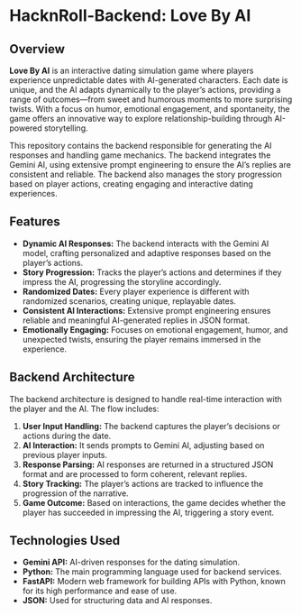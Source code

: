 # HacknRoll-Backend: Love By AI

## Overview

**Love By AI** is an interactive dating simulation game where players experience unpredictable dates with AI-generated characters. Each date is unique, and the AI adapts dynamically to the player’s actions, providing a range of outcomes—from sweet and humorous moments to more surprising twists. With a focus on humor, emotional engagement, and spontaneity, the game offers an innovative way to explore relationship-building through AI-powered storytelling.

This repository contains the backend responsible for generating the AI responses and handling game mechanics. The backend integrates the Gemini AI, using extensive prompt engineering to ensure the AI’s replies are consistent and reliable. The backend also manages the story progression based on player actions, creating engaging and interactive dating experiences.

## Features

- **Dynamic AI Responses:** The backend interacts with the Gemini AI model, crafting personalized and adaptive responses based on the player’s actions.
- **Story Progression:** Tracks the player’s actions and determines if they impress the AI, progressing the storyline accordingly.
- **Randomized Dates:** Every player experience is different with randomized scenarios, creating unique, replayable dates.
- **Consistent AI Interactions:** Extensive prompt engineering ensures reliable and meaningful AI-generated replies in JSON format.
- **Emotionally Engaging:** Focuses on emotional engagement, humor, and unexpected twists, ensuring the player remains immersed in the experience.

## Backend Architecture

The backend architecture is designed to handle real-time interaction with the player and the AI. The flow includes:

1. **User Input Handling:** The backend captures the player’s decisions or actions during the date.
2. **AI Interaction:** It sends prompts to Gemini AI, adjusting based on previous player inputs.
3. **Response Parsing:** AI responses are returned in a structured JSON format and are processed to form coherent, relevant replies.
4. **Story Tracking:** The player’s actions are tracked to influence the progression of the narrative.
5. **Game Outcome:** Based on interactions, the game decides whether the player has succeeded in impressing the AI, triggering a story event.

## Technologies Used

- **Gemini API:** AI-driven responses for the dating simulation.
- **Python:** The main programming language used for backend services.
- **FastAPI:** Modern web framework for building APIs with Python, known for its high performance and ease of use.
- **JSON:** Used for structuring data and AI responses.
